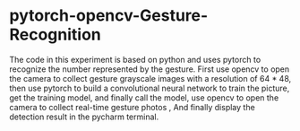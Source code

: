 # pytorch-opencv-Gesture-Recognition
The code in this experiment is based on python and uses pytorch to recognize the number represented by the gesture. First use opencv to open the camera to collect gesture grayscale images with a resolution of 64 * 48, then use pytorch to build a convolutional neural network to train the picture, get the training model, and finally call the model, use opencv to open the camera to collect real-time gesture photos , And finally display the detection result in the pycharm terminal.
